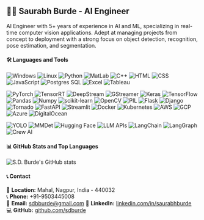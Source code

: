 ## 👨‍💻 Saurabh Burde - AI Engineer
AI Engineer with 5+ years of experience in AI and ML, specializing in real-time computer vision applications. Adept at managing projects from concept to deployment with a strong focus on object detection, recognition, pose estimation, and segmentation.

#### 🛠️ Languages and Tools

![Windows](https://img.shields.io/badge/-Windows-black?style=flat-square&logo=windows)
![Linux](https://img.shields.io/badge/-Linux-black?style=flat-square&logo=linux)
![Python](https://img.shields.io/badge/-Python-black?style=flat-square&logo=python)
![MatLab](https://img.shields.io/badge/-MatLab-black?style=flat-square&logo=mathworks)
![C++](https://img.shields.io/badge/-C++-black?style=flat-square&logo=cplusplus)
![HTML](https://img.shields.io/badge/-HTML-black?style=flat-square&logo=html5)
![CSS](https://img.shields.io/badge/-CSS-black?style=flat-square&logo=css3)
![JavaScript](https://img.shields.io/badge/-JavaScript-black?style=flat-square&logo=javascript)
![Postgres SQL](https://img.shields.io/badge/-Postgres_SQL-black?style=flat-square&logo=postgresql)
![Excel](https://img.shields.io/badge/-Excel-black?style=flat-square&logo=microsoft-excel)
![Tableau](https://img.shields.io/badge/-Tableau-black?style=flat-square&logo=tableau)

![PyTorch](https://img.shields.io/badge/-PyTorch-black?style=flat-square&logo=pytorch)
![TensorRT](https://img.shields.io/badge/-TensorRT-black?style=flat-square&logo=tensorflow)
![DeepStream](https://img.shields.io/badge/-DeepStream-black?style=flat-square&logo=nvidia)
![GStreamer](https://img.shields.io/badge/-GStreamer-black?style=flat-square&logo=gstreamer)
![Keras](https://img.shields.io/badge/-Keras-black?style=flat-square&logo=keras)
![TensorFlow](https://img.shields.io/badge/-TensorFlow-black?style=flat-square&logo=tensorflow)
![Pandas](https://img.shields.io/badge/-Pandas-black?style=flat-square&logo=pandas)
![Numpy](https://img.shields.io/badge/-Numpy-black?style=flat-square&logo=numpy)
![scikit-learn](https://img.shields.io/badge/-scikit--learn-black?style=flat-square&logo=scikit-learn)
![OpenCV](https://img.shields.io/badge/-OpenCV-black?style=flat-square&logo=opencv)
![PIL](https://img.shields.io/badge/-PIL-black?style=flat-square&logo=python)
![Flask](https://img.shields.io/badge/-Flask-black?style=flat-square&logo=flask)
![Django](https://img.shields.io/badge/-Django-black?style=flat-square&logo=django)
![Tornado](https://img.shields.io/badge/-Tornado-black?style=flat-square&logo=tornado)
![FastAPI](https://img.shields.io/badge/-FastAPI-black?style=flat-square&logo=fastapi)
![Streamlit](https://img.shields.io/badge/-Streamlit-black?style=flat-square&logo=streamlit)
![Docker](https://img.shields.io/badge/-Docker-black?style=flat-square&logo=docker)
![Kubernetes](https://img.shields.io/badge/-Kubernetes-black?style=flat-square&logo=kubernetes)
![AWS](https://img.shields.io/badge/-AWS-black?style=flat-square&logo=amazon-aws)
![GCP](https://img.shields.io/badge/-GCP-black?style=flat-square&logo=google-cloud)
![Azure](https://img.shields.io/badge/-Azure-black?style=flat-square&logo=microsoft-azure)
![DigitalOcean](https://img.shields.io/badge/-DigitalOcean-black?style=flat-square&logo=digitalocean)

![YOLO](https://img.shields.io/badge/-YOLO-black?style=flat-square&logo=yolo)
![MMDet](https://img.shields.io/badge/-MMDet-black?style=flat-square&logo=mmdetection)
![Hugging Face](https://img.shields.io/badge/-Hugging_Face-black?style=flat-square&logo=huggingface)
![LLM APIs](https://img.shields.io/badge/-LLM_APIs-black?style=flat-square&logo=apis)
![LangChain](https://img.shields.io/badge/-LangChain-black?style=flat-square&logo=langchain)
![LangGraph](https://img.shields.io/badge/-LangGraph-black?style=flat-square&logo=langgraph)
![Crew AI](https://img.shields.io/badge/-Crew_AI-black?style=flat-square&logo=crewai)

#### 📊 GitHub Stats and Top Languages
![S.D. Burde's GitHub stats](https://github-readme-stats.vercel.app/api?username=sdburde&show_icons=true&theme=radical)

#### 📞 Contact
📍 **Location:** Mahal, Nagpur, India - 440032  
📞 **Phone:** +91-9503445008  
📧 **Email:** sdbburde@gmail.com
🔗 **LinkedIn:** [linkedin.com/in/saurabhburde](https://linkedin.com/in/saurabhburde)  
💻 **GitHub:** [github.com/sdburde](https://github.com/sdburde)

